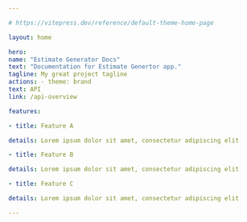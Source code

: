 ```yaml
---

# https://vitepress.dev/reference/default-theme-home-page

layout: home

hero:
name: "Estimate Generator Docs"
text: "Documentation for Estimate Genertor app."
tagline: My great project tagline
actions: - theme: brand
text: API
link: /api-overview

features:

- title: Feature A

details: Lorem ipsum dolor sit amet, consectetur adipiscing elit

- title: Feature B

details: Lorem ipsum dolor sit amet, consectetur adipiscing elit

- title: Feature C

details: Lorem ipsum dolor sit amet, consectetur adipiscing elit

---
```

